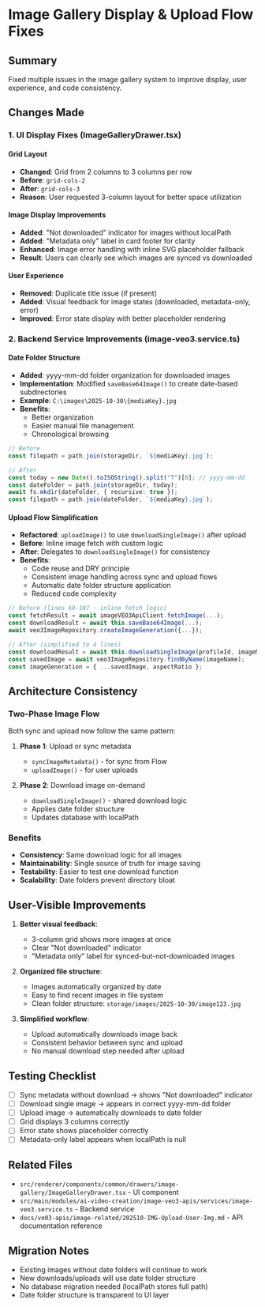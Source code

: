 # Image Gallery Display & Upload Flow Fixes

## Summary

Fixed multiple issues in the image gallery system to improve display, user experience, and code consistency.

## Changes Made

### 1. UI Display Fixes (ImageGalleryDrawer.tsx)

#### Grid Layout

- **Changed**: Grid from 2 columns to 3 columns per row
- **Before**: `grid-cols-2`
- **After**: `grid-cols-3`
- **Reason**: User requested 3-column layout for better space utilization

#### Image Display Improvements

- **Added**: "Not downloaded" indicator for images without localPath
- **Added**: "Metadata only" label in card footer for clarity
- **Enhanced**: Image error handling with inline SVG placeholder fallback
- **Result**: Users can clearly see which images are synced vs downloaded

#### User Experience

- **Removed**: Duplicate title issue (if present)
- **Added**: Visual feedback for image states (downloaded, metadata-only, error)
- **Improved**: Error state display with better placeholder rendering

### 2. Backend Service Improvements (image-veo3.service.ts)

#### Date Folder Structure

- **Added**: yyyy-mm-dd folder organization for downloaded images
- **Implementation**: Modified `saveBase64Image()` to create date-based subdirectories
- **Example**: `C:\images\2025-10-30\{mediaKey}.jpg`
- **Benefits**:
  - Better organization
  - Easier manual file management
  - Chronological browsing

```typescript
// Before
const filepath = path.join(storageDir, `${mediaKey}.jpg`);

// After
const today = new Date().toISOString().split("T")[0]; // yyyy-mm-dd
const dateFolder = path.join(storageDir, today);
await fs.mkdir(dateFolder, { recursive: true });
const filepath = path.join(dateFolder, `${mediaKey}.jpg`);
```

#### Upload Flow Simplification

- **Refactored**: `uploadImage()` to use `downloadSingleImage()` after upload
- **Before**: Inline image fetch with custom logic
- **After**: Delegates to `downloadSingleImage()` for consistency
- **Benefits**:
  - Code reuse and DRY principle
  - Consistent image handling across sync and upload flows
  - Automatic date folder structure application
  - Reduced code complexity

```typescript
// Before (lines 69-107 - inline fetch logic)
const fetchResult = await imageVEO3ApiClient.fetchImage(...);
const downloadResult = await this.saveBase64Image(...);
await veo3ImageRepository.createImageGeneration({...});

// After (simplified to 4 lines)
const downloadResult = await this.downloadSingleImage(profileId, imageName, localStoragePath);
const savedImage = await veo3ImageRepository.findByName(imageName);
const imageGeneration = { ...savedImage, aspectRatio };
```

## Architecture Consistency

### Two-Phase Image Flow

Both sync and upload now follow the same pattern:

1. **Phase 1**: Upload or sync metadata

   - `syncImageMetadata()` - for sync from Flow
   - `uploadImage()` - for user uploads

2. **Phase 2**: Download image on-demand
   - `downloadSingleImage()` - shared download logic
   - Applies date folder structure
   - Updates database with localPath

### Benefits

- **Consistency**: Same download logic for all images
- **Maintainability**: Single source of truth for image saving
- **Testability**: Easier to test one download function
- **Scalability**: Date folders prevent directory bloat

## User-Visible Improvements

1. **Better visual feedback**:

   - 3-column grid shows more images at once
   - Clear "Not downloaded" indicator
   - "Metadata only" label for synced-but-not-downloaded images

2. **Organized file structure**:

   - Images automatically organized by date
   - Easy to find recent images in file system
   - Clean folder structure: `storage/images/2025-10-30/image123.jpg`

3. **Simplified workflow**:
   - Upload automatically downloads image back
   - Consistent behavior between sync and upload
   - No manual download step needed after upload

## Testing Checklist

- [ ] Sync metadata without download → shows "Not downloaded" indicator
- [ ] Download single image → appears in correct yyyy-mm-dd folder
- [ ] Upload image → automatically downloads to date folder
- [ ] Grid displays 3 columns correctly
- [ ] Error state shows placeholder correctly
- [ ] Metadata-only label appears when localPath is null

## Related Files

- `src/renderer/components/common/drawers/image-gallery/ImageGalleryDrawer.tsx` - UI component
- `src/main/modules/ai-video-creation/image-veo3-apis/services/image-veo3.service.ts` - Backend service
- `docs/ve03-apis/image-related/202510-IMG-Upload-User-Img.md` - API documentation reference

## Migration Notes

- Existing images without date folders will continue to work
- New downloads/uploads will use date folder structure
- No database migration needed (localPath stores full path)
- Date folder structure is transparent to UI layer
